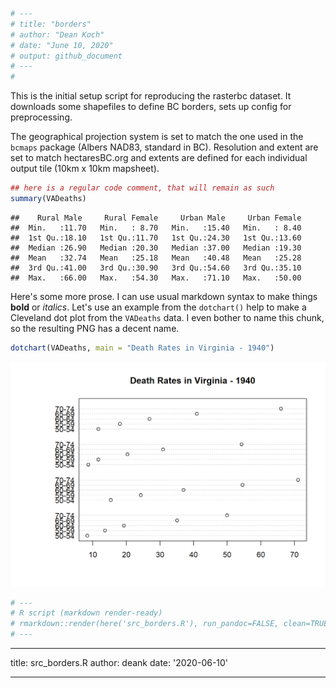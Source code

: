 

```r
# ---
# title: "borders"
# author: "Dean Koch"
# date: "June 10, 2020"
# output: github_document
# ---
#
```

This is the initial setup script for reproducing the rasterbc dataset. 
It downloads some shapefiles to define BC borders, sets up config for preprocessing.

The geographical projection system is set to match the one used in the `bcmaps` package (Albers NAD83, standard in BC). 
Resolution and extent are set to match hectaresBC.org and extents are defined for each individual output tile (10km x 10km mapsheet).





```r
## here is a regular code comment, that will remain as such
summary(VADeaths)
```

```
##    Rural Male     Rural Female     Urban Male     Urban Female  
##  Min.   :11.70   Min.   : 8.70   Min.   :15.40   Min.   : 8.40  
##  1st Qu.:18.10   1st Qu.:11.70   1st Qu.:24.30   1st Qu.:13.60  
##  Median :26.90   Median :20.30   Median :37.00   Median :19.30  
##  Mean   :32.74   Mean   :25.18   Mean   :40.48   Mean   :25.28  
##  3rd Qu.:41.00   3rd Qu.:30.90   3rd Qu.:54.60   3rd Qu.:35.10  
##  Max.   :66.00   Max.   :54.30   Max.   :71.10   Max.   :50.00
```

Here's some more prose. I can use usual markdown syntax to make things
**bold** or *italics*. Let's use an example from the `dotchart()` help to
make a Cleveland dot plot from the `VADeaths` data. I even bother to name
this chunk, so the resulting PNG has a decent name.


```r
dotchart(VADeaths, main = "Death Rates in Virginia - 1940")
```

<img src="src_borders_files/figure-html/dotchart-1.png" width="672" />

```r
# ---
# R script (markdown render-ready)
# rmarkdown::render(here('src_borders.R'), run_pandoc=FALSE, clean=TRUE)
# ---
```



---
title: src_borders.R
author: deank
date: '2020-06-10'

---
